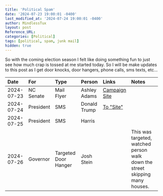 ```yaml
---
title: 'Political Spam'
date: '2024-07-23 19:00:01 -0400'
last_modified_at: '2024-07-24 19:00:01 -0400'
author: MindlessTux
layout: post
Reference_URL:
categories: [Political]
tags: [political, spam, junk mail]
hidden: true
---
```


So with the coming election season I felt like doing something fun to just see how much crap is tossed at me started today.  So I will be make updates to this post as I get door knocks, door hangers, phone calls, sms texts, etc...

<!--readmore-->

| Date       | For       | Type       | Person          | Links | Notes |
| :--------- | :-------- | :--------- | :-------------- | :---------- | :-------- |
| 2024-07-23 | NC Senate | Mail Flyer | Ashley Adams    | [Campaign Site](https://www.ashleefornc.com/) | |
| 2024-07-24 | President | SMS        | Donald Trump    | [To "Site"](http://trumpmaga.vip/ESuwP) | |
| 2024-07-25 | President | SMS        | Harris          |   | |
| 2024-07-26 | Governor  | Targeted Door Hanger | Josh Stein | | This was targeted, watched person walk down the street skipping many houses. |
